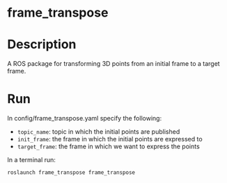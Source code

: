 # frame_transpose

# Description
A ROS package for transforming 3D points from an initial frame to a target frame.

# Run

In config/frame_transpose.yaml specify the following:
- `topic_name`: topic in which the initial points are published
- `init_frame`: the frame in which the initial points are expressed to
- `target_frame`: the frame in which we want to express the points

In a terminal run:

    roslaunch frame_transpose frame_transpose
